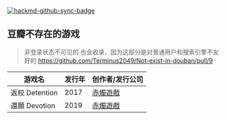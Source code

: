 [![hackmd-github-sync-badge](https://hackmd.io/64GUnBW5STS7SSFZDLP-YA/badge)](https://hackmd.io/64GUnBW5STS7SSFZDLP-YA)
## 豆瓣不存在的游戏

> 非登录状态不可见的 也会收录，因为这部分是对普通用户和搜索引擎不友好的  https://github.com/Terminus2049/Not-exist-in-douban/pull/9

|游戏名|发行年|创作者/发行公司
|---|---|---
|返校 Detention|2017|[赤燭遊戲](https://redcandlegames.com/detention/)
|還願 Devotion|2019|[赤燭遊戲](redcandlegames.com/devotion)
